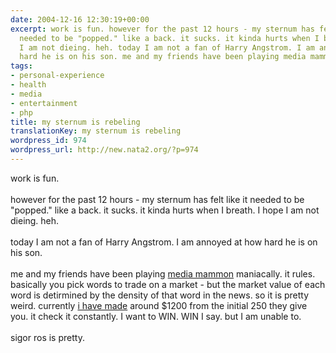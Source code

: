 ```yaml
---
date: 2004-12-16 12:30:19+00:00
excerpt: work is fun. however for the past 12 hours - my sternum has felt like it
  needed to be "popped." like a back. it sucks. it kinda hurts when I breath. I hope
  I am not dieing. heh. today I am not a fan of Harry Angstrom. I am annoyed at how
  hard he is on his son. me and my friends have been playing media mammon...
tags:
- personal-experience
- health
- media
- entertainment
- php
title: my sternum is rebeling
translationKey: my sternum is rebeling
wordpress_id: 974
wordpress_url: http://new.nata2.org/?p=974
---
```


work is fun. <br/><br/>however for the past 12 hours - my sternum has felt like it needed to be "popped." like a back. it sucks. it kinda hurts when I breath. I hope I am not dieing. heh. <br/><br/>today I am not a fan of Harry Angstrom. I am annoyed at how hard he is on his son. <br/><br/>me and my friends have been playing <a href="http://mediamammon.drunkmenworkhere.org/about.php">media mammon</a> maniacally. it rules. basically you pick words to trade on a market - but the market value of each word is detirmined by the density of that word in the news. so it is pretty weird. currently <a href="http://mediamammon.drunkmenworkhere.org/portfolio.php?uid=2607">i have made</a> around $1200 from the initial 250 they give you. it check it constantly. I want to WIN. WIN I say.  but I am unable to. <br/><br/>sigor ros is pretty.